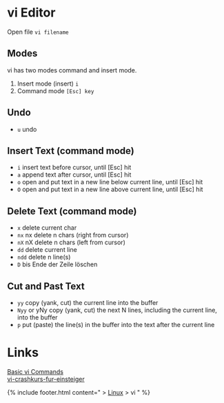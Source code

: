 # vi Editor
Open file `vi filename`  
  
## Modes
vi has two modes command and insert mode.

1. Insert mode (insert) `i`
2. Command mode `[Esc] key`


## Undo
* `u`	undo

## Insert Text (command mode)
* `i`	insert text before cursor, until [Esc] hit
* `a`	append text after cursor, until [Esc] hit
* `o`	open and put text in a new line below current line, until [Esc] hit
* `O`	open and put text in a new line above current line, until [Esc] hit


## Delete Text (command mode)
* `x`  delete current char
* `nx`  nx delete n chars (right from cursor) 
* `nX`  nX delete n chars (left from cursor) 
* `dd`  delete current line
* `ndd`  delete n line(s)
* `D`  bis Ende der Zeile löschen 

## Cut and Past Text
* `yy`	copy (yank, cut) the current line into the buffer
* `Nyy` or yNy	copy (yank, cut) the next N lines, including the current line, into the buffer
* `p`	put (paste) the line(s) in the buffer into the text after the current line


# Links
[Basic vi Commands](https://www.cs.colostate.edu/helpdocs/vi.html)  
[vi-crashkurs-fur-einsteiger](http://netz10.de/2009/04/28/vi-crashkurs-fur-einsteiger/)

{% include footer.html content=" > [Linux](/linux) > vi " %}